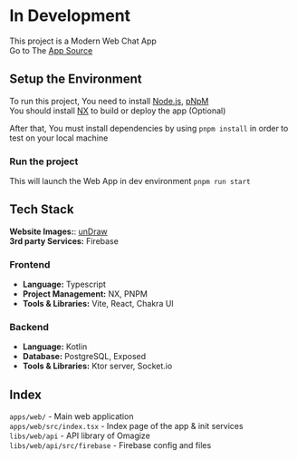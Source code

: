 # In Development

This project is a Modern Web Chat App
<br>
Go to The [App Source](./apps/web/)

## Setup the Environment

To run this project, You need to install [Node.js](https://nodejs.org/), [pNpM](https://pnpm.io/)
<br>
You should install [NX](https://nx.dev/) to build or deploy the app (Optional)

After that, You must install dependencies by using `pnpm install` in order to test on your local machine

### Run the project

This will launch the Web App in dev environment
`pnpm run start`

## Tech Stack

**Website Images:**: [unDraw](https://undraw.co/)
<br>
**3rd party Services:** Firebase

### Frontend

- **Language:** Typescript
- **Project Management:** NX, PNPM
- **Tools & Libraries:** Vite, React, Chakra UI

### Backend

- **Language:** Kotlin
- **Database:** PostgreSQL, Exposed
- **Tools & Libraries:** Ktor server, Socket.io

## Index

`apps/web/` - Main web application
<br>
`apps/web/src/index.tsx` - Index page of the app & init services
<br>
`libs/web/api` - API library of Omagize
<br>
`libs/web/api/src/firebase` - Firebase config and files
